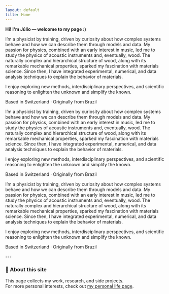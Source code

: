 ```yaml
---
layout: default
title: Home
---
```


<link rel="stylesheet" href="/assets/css/custom.css">



<div class="main-content">

<p><strong>Hi! I'm Júlio — welcome to my page :)</strong></p>

<p>
I’m a physicist by training, driven by curiosity about how complex systems behave and how we can describe them through models and data.  
My passion for physics, combined with an early interest in music, led me to study the physics of acoustic instruments and, eventually, wood.  
The naturally complex and hierarchical structure of wood, along with its remarkable mechanical properties, sparked my fascination with materials science.  
Since then, I have integrated experimental, numerical, and data analysis techniques to explain the behavior of materials.
</p>

<p>
I enjoy exploring new methods, interdisciplinary perspectives, and scientific reasoning to enlighten the unknown and simplify the known.
</p>

<p>
Based in Switzerland · Originally from Brazil
</p>


<p>
I’m a physicist by training, driven by curiosity about how complex systems behave and how we can describe them through models and data.  
My passion for physics, combined with an early interest in music, led me to study the physics of acoustic instruments and, eventually, wood.  
The naturally complex and hierarchical structure of wood, along with its remarkable mechanical properties, sparked my fascination with materials science.  
Since then, I have integrated experimental, numerical, and data analysis techniques to explain the behavior of materials.
</p>

<p>
I enjoy exploring new methods, interdisciplinary perspectives, and scientific reasoning to enlighten the unknown and simplify the known.
</p>

<p>
Based in Switzerland · Originally from Brazil
</p>

<p>
I’m a physicist by training, driven by curiosity about how complex systems behave and how we can describe them through models and data.  
My passion for physics, combined with an early interest in music, led me to study the physics of acoustic instruments and, eventually, wood.  
The naturally complex and hierarchical structure of wood, along with its remarkable mechanical properties, sparked my fascination with materials science.  
Since then, I have integrated experimental, numerical, and data analysis techniques to explain the behavior of materials.
</p>

<p>
I enjoy exploring new methods, interdisciplinary perspectives, and scientific reasoning to enlighten the unknown and simplify the known.
</p>

<p>
Based in Switzerland · Originally from Brazil
</p>
---

### 💬 About this site
This page collects my work, research, and side projects.  
For more personal interests, check out [my personal life page](personal.md).

</div>
